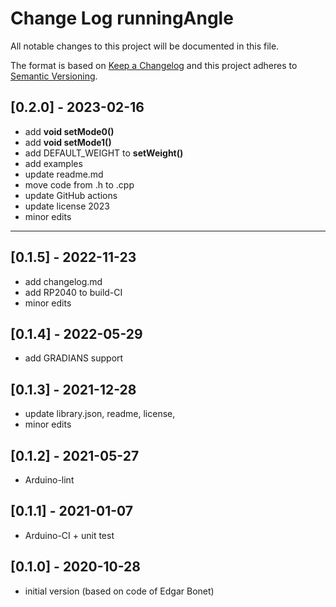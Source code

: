 # Change Log runningAngle

All notable changes to this project will be documented in this file.

The format is based on [Keep a Changelog](http://keepachangelog.com/)
and this project adheres to [Semantic Versioning](http://semver.org/).


## [0.2.0] - 2023-02-16
- add **void setMode0()** 
- add **void setMode1()** 
- add DEFAULT_WEIGHT to **setWeight()**
- add examples
- update readme.md
- move code from .h to .cpp
- update GitHub actions
- update license 2023
- minor edits

----

## [0.1.5] - 2022-11-23
- add changelog.md
- add RP2040 to build-CI
- minor edits

## [0.1.4] - 2022-05-29
- add GRADIANS support

## [0.1.3] - 2021-12-28
- update library.json, readme, license,
- minor edits

## [0.1.2] - 2021-05-27
- Arduino-lint

## [0.1.1] - 2021-01-07
- Arduino-CI + unit test

## [0.1.0] - 2020-10-28
- initial version (based on code of Edgar Bonet)

